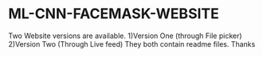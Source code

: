 # ML-CNN-FACEMASK-WEBSITE

Two Website versions are available.
1)Version One (through File picker)
2)Version Two (Through Live feed)
They both contain readme files.
Thanks

